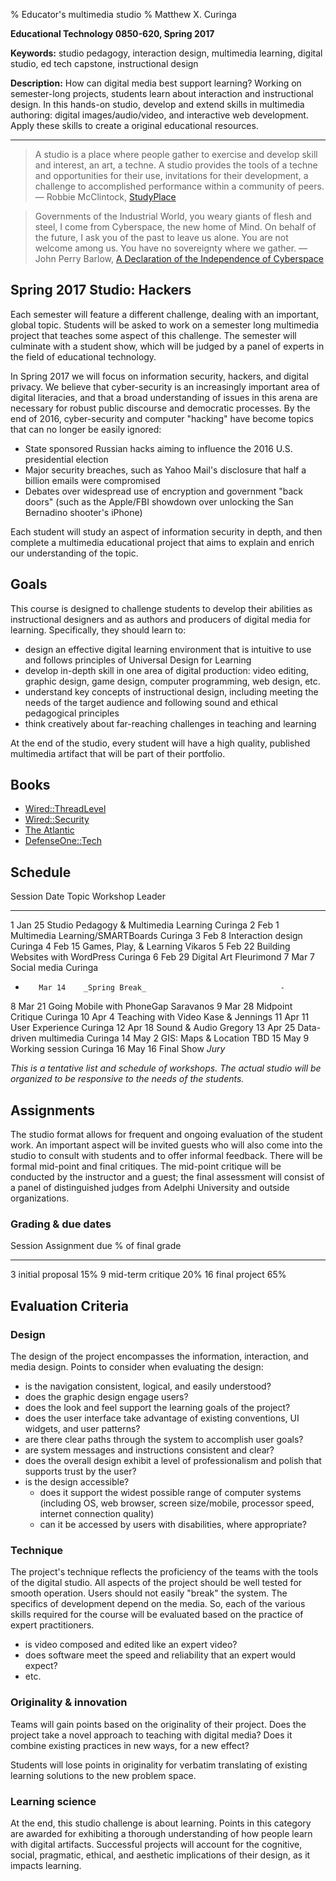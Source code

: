 % Educator's multimedia studio
% Matthew X. Curinga

<!--
This syllabus was created for
the Educational Technology Program
at Adelphi University:
http://education.adelphi.edu
copyright 2012 Matthew X. Curinga
http://matt.curinga.com
This work is licensed under the Creative Commons Attribution-ShareAlike 3.0 Unported License.
To view a copy of this license, visit http://creativecommons.org/licenses/by-sa/3.0/ or send
a letter to Creative Commons, 444 Castro Street, Suite 900, Mountain View, California, 94041, USA.
We ask, but do not require, that attribution includes a link to our websites (above).
version: 2.1
Based on work available here: https://github.com/mcuringa/adelphi-ed-tech-courses
-->
**Educational Technology 0850-620, Spring 2017**

**Keywords:** studio pedagogy, interaction design, multimedia
learning, digital studio, ed tech capstone, instructional design

**Description:** How can digital media best support learning?
Working on semester-long projects, students learn about interaction
and instructional design. In this hands-on studio, develop and
extend skills in multimedia authoring: digital images/audio/video,
and interactive web development. Apply these skills to create a
original educational resources.

------------------------------------------------------------------------

> A studio is a place where people gather to exercise and develop
> skill and interest, an art, a techne. A studio provides the tools of
> a techne and opportunities for their use, invitations for their
> development, a challenge to accomplished performance within a
> community of peers.\
> — Robbie McClintock, [StudyPlace](http://www.studyplace.org/wiki/The_Studio_for)

> Governments of the Industrial World, you weary giants of flesh and steel, I
> come from Cyberspace, the new home of Mind. On behalf of the future, I ask you
> of the past to leave us alone. You are not welcome among us. You have no
> sovereignty where we gather.
> — John Perry Barlow, [A Declaration of the Independence of Cyberspace](https://www.eff.org/cyberspace-independence)

## Spring 2017 Studio: Hackers

Each semester will feature a different challenge, dealing with an
important, global topic. Students will be asked to work on a semester
long multimedia project that teaches some aspect of this challenge. The
semester will culminate with a student show, which will be judged by a
panel of experts in the field of educational technology.

In Spring 2017 we will focus on information security, hackers, and digital
privacy. We believe that cyber-security is an increasingly important area of
digital literacies, and that a broad understanding of issues in this arena are
necessary for robust public discourse and democratic processes. By the end of
2016, cyber-security and computer "hacking" have become topics that can no
longer be easily ignored:

- State sponsored Russian hacks aiming to influence the 2016 U.S. presidential election
- Major security breaches, such as Yahoo Mail's disclosure that half a billion emails were compromised
- Debates over widespread use of encryption and government "back doors"
  (such as the Apple/FBI showdown over unlocking the San Bernadino shooter's iPhone)

Each student will study an aspect of information security in depth, and then
complete a multimedia educational project that aims to explain and enrich our
understanding of the topic.


## Goals
This course is designed to challenge students to develop their abilities
as instructional designers and as authors and producers of digital media
for learning. Specifically, they should learn to:

-   design an effective digital learning environment that is intuitive
    to use and follows principles of Universal Design for Learning
-   develop in-depth skill in one area of digital production: video
    editing, graphic design, game design, computer programming, web
    design, etc.
-   understand key concepts of instructional design, including meeting
    the needs of the target audience and following sound and ethical
    pedagogical principles
-   think creatively about far-reaching challenges in teaching and
    learning

At the end of the studio, every student will have a high quality, published multimedia artifact that will be part of their portfolio.

## Books

- [Wired::ThreadLevel](https://www.wired.com/category/threatlevel)
- [Wired::Security](https://www.wired.com/category/security/)
- [The Atlantic](https://www.theatlantic.com/technology/)
- [DefenseOne::Tech](http://www.defenseone.com/technology/)


## Schedule
Session    Date    Topic                                    Workshop Leader
------- ------     --------------------------------------  ----------------
1        Jan 25    Studio Pedagogy & Multimedia Learning    Curinga
2        Feb 1     Multimedia Learning/SMARTBoards          Curinga
3        Feb 8     Interaction design                       Curinga
4        Feb 15    Games, Play, & Learning                  Vikaros
5        Feb 22    Building Websites with WordPress         Curinga
6        Feb 29    Digital Art                              Fleurimond
7        Mar 7     Social media                             Curinga
-        Mar 14    _Spring Break_                              -
8        Mar 21    Going Mobile with PhoneGap               Saravanos
9        Mar 28    Midpoint Critique                        Curinga
10       Apr 4     Teaching with Video                      Kase & Jennings
11       Apr 11    User Experience                          Curinga
12       Apr 18    Sound & Audio                            Gregory
13       Apr 25    Data-driven multimedia                   Curinga
14       May 2     GIS: Maps & Location                     TBD
15       May 9     Working session                          Curinga
16       May 16    Final Show                              _Jury_

_This is a tentative list and schedule of workshops. The actual
studio will be organized to be responsive to the needs of the students._

## Assignments
The studio format allows for frequent and ongoing evaluation of the
student work. An important aspect will be invited guests who will also
come into the studio to consult with students and to offer informal
feedback. There will be formal mid-point and final critiques. The
mid-point critique will be conducted by the instructor and a guest; the
final assessment will consist of a panel of distinguished judges from
Adelphi University and outside organizations.

### Grading & due dates

Session   Assignment due       % of final grade
--------  -----------------    ----------------
 3        initial proposal        15%
 9        mid-term critique       20%
16        final project           65%

## Evaluation Criteria

### Design
The design of the project encompasses the information, interaction, and
media design. Points to consider when evaluating the design:

-   is the navigation consistent, logical, and easily understood?
-   does the graphic design engage users?
-   does the look and feel support the learning goals of the project?
-   does the user interface take advantage of existing conventions, UI
    widgets, and user patterns?
-   are there clear paths through the system to accomplish user goals?
-   are system messages and instructions consistent and clear?
-   does the overall design exhibit a level of professionalism and
    polish that supports trust by the user?
-   is the design accessible?
    -   does it support the widest possible range of computer systems
        (including OS, web browser, screen size/mobile, processor speed,
        internet connection quality)
    -   can it be accessed by users with disabilities, where
        appropriate?

### Technique
The project's technique reflects the proficiency of the teams with the
tools of the digital studio. All aspects of the project should be well
tested for smooth operation. Users should not easily "break" the system.
The specifics of development depend on the media. So, each of the
various skills required for the course will be evaluated based on the
practice of expert practitioners.

-   is video composed and edited like an expert video?
-   does software meet the speed and reliability that an expert would
    expect?
-   etc.

### Originality & innovation
Teams will gain points based on the originality of their project. Does
the project take a novel approach to teaching with digital media? Does
it combine existing practices in new ways, for a new effect?

Students will lose points in originality for verbatim translating of
existing learning solutions to the new problem space.

### Learning science
At the end, this studio challenge is about learning. Points in this
category are awarded for exhibiting a thorough understanding of how
people learn with digital artifacts. Successful projects will account
for the cognitive, social, pragmatic, ethical, and aesthetic
implications of their design, as it impacts learning.
